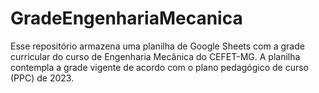 # GradeEngenhariaMecanica
Esse repositório armazena uma planilha de Google Sheets com a grade curricular do curso de Engenharia Mecânica do CEFET-MG.
A planilha contempla a grade vigente de acordo com o plano pedagógico de curso (PPC) de 2023.
